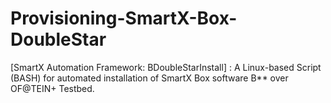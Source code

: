 # Provisioning-SmartX-Box-DoubleStar
[SmartX Automation Framework: BDoubleStarInstall] : A Linux-based Script (BASH) for automated installation of SmartX Box software B** over OF@TEIN+ Testbed.
